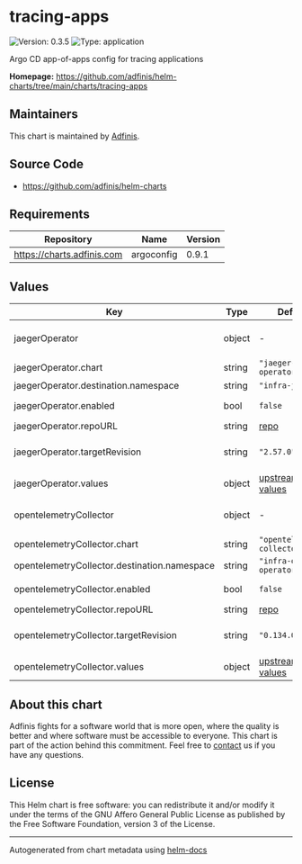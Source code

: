 # tracing-apps

![Version: 0.3.5](https://img.shields.io/badge/Version-0.3.5-informational?style=flat-square) ![Type: application](https://img.shields.io/badge/Type-application-informational?style=flat-square)

Argo CD app-of-apps config for tracing applications

**Homepage:** <https://github.com/adfinis/helm-charts/tree/main/charts/tracing-apps>

## Maintainers
This chart is maintained by [Adfinis](https://adfinis.com/?pk_campaign=github&pk_kwd=helm-charts).

## Source Code

* <https://github.com/adfinis/helm-charts>

## Requirements

| Repository | Name | Version |
|------------|------|---------|
| https://charts.adfinis.com | argoconfig | 0.9.1 |

## Values

| Key | Type | Default | Description |
|-----|------|---------|-------------|
| jaegerOperator | object | - | [jaeger-operator](https://www.jaegertracing.io/docs/operator) ([example](./examples/jaegerOperator.yaml)) |
| jaegerOperator.chart | string | `"jaeger-operator"` | Chart |
| jaegerOperator.destination.namespace | string | `"infra-jaeger"` | Namespace |
| jaegerOperator.enabled | bool | `false` | Enable jaeger-operator |
| jaegerOperator.repoURL | string | [repo](https://jaegertracing.github.io/helm-charts) | Repo URL |
| jaegerOperator.targetRevision | string | `"2.57.0"` | [jaeger-operator Helm chart](https://github.com/jaegertracing/helm-charts/tree/main/charts/jaeger-operator) |
| jaegerOperator.values | object | [upstream values](https://github.com/jaegertracing/helm-charts/blob/main/charts/jaeger-operator/values.yaml) | Helm values |
| opentelemetryCollector | object | - | [opentelemetry-collector](https://opentelemetry.io/docs/collector/) ([example](./examples/opentelemetryCollector.yaml)) |
| opentelemetryCollector.chart | string | `"opentelemetry-collector"` | Chart |
| opentelemetryCollector.destination.namespace | string | `"infra-otel-operator"` | Namespace |
| opentelemetryCollector.enabled | bool | `false` | Enable otel-exporter |
| opentelemetryCollector.repoURL | string | [repo](https://open-telemetry.github.io/opentelemetry-helm-charts) | Repo URL |
| opentelemetryCollector.targetRevision | string | `"0.134.0"` | [opentelemetry-collector Helm chart](https://github.com/open-telemetry/opentelemetry-helm-charts/tree/main/charts/opentelemetry-collector) |
| opentelemetryCollector.values | object | [upstream values](https://github.com/open-telemetry/opentelemetry-helm-charts/blob/main/charts/opentelemetry-collector/values.yaml) | Helm values |

## About this chart

Adfinis fights for a software world that is more open, where the quality is
better and where software must be accessible to everyone. This chart
is part of the action behind this commitment. Feel free to
[contact](https://adfinis.com/kontakt/?pk_campaign=github&pk_kwd=helm-charts)
us if you have any questions.

## License

This Helm chart is free software: you can redistribute it and/or modify it under the terms
of the GNU Affero General Public License as published by the Free Software Foundation,
version 3 of the License.

----------------------------------------------
Autogenerated from chart metadata using [helm-docs](https://github.com/norwoodj/helm-docs/)
